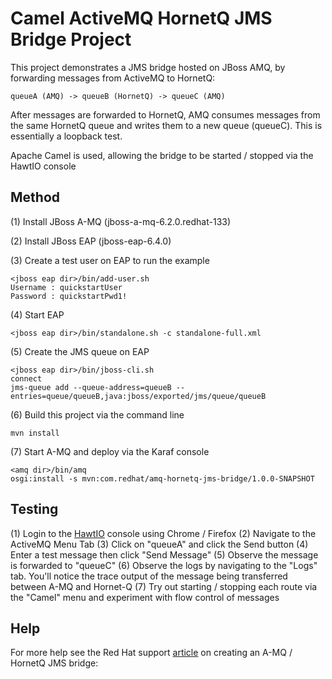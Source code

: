 Camel ActiveMQ HornetQ JMS Bridge Project
=============================

This project demonstrates a JMS bridge hosted on JBoss AMQ, by forwarding messages from ActiveMQ  to HornetQ:

	queueA (AMQ) -> queueB (HornetQ) -> queueC (AMQ)

After messages are forwarded to HornetQ, AMQ consumes messages from the same HornetQ queue and writes them to a new queue (queueC).  This is essentially a loopback test.

Apache Camel is used, allowing the bridge to be started / stopped via the HawtIO console

Method
-------------

(1) Install JBoss A-MQ (jboss-a-mq-6.2.0.redhat-133)

(2) Install JBoss EAP (jboss-eap-6.4.0)

(3) Create a test user on EAP to run the example

	<jboss eap dir>/bin/add-user.sh
	Username : quickstartUser
	Password : quickstartPwd1!

(4) Start EAP
	
	<jboss eap dir>/bin/standalone.sh -c standalone-full.xml
	
(5) Create the JMS queue on EAP

	<jboss eap dir>/bin/jboss-cli.sh
	connect
	jms-queue add --queue-address=queueB --entries=queue/queueB,java:jboss/exported/jms/queue/queueB


(6) Build this project via the command line

    mvn install

(7) Start A-MQ and deploy via the Karaf console

	<amq dir>/bin/amq
    osgi:install -s mvn:com.redhat/amq-hornetq-jms-bridge/1.0.0-SNAPSHOT
    
Testing
-------------

(1) Login to the [HawtIO](http://localhost:8181) console using Chrome / Firefox
(2) Navigate to the ActiveMQ Menu Tab
(3) Click on "queueA" and click the Send button
(4) Enter a test message then click "Send Message"
(5) Observe the message is forwarded to "queueC"
(6) Observe the logs by navigating to the "Logs" tab.  You'll notice the trace output of the message being transferred between A-MQ and Hornet-Q
(7) Try out starting / stopping each route via the "Camel" menu and experiment with flow control of messages

Help
-------------

For more help see the Red Hat support [article](https://access.redhat.com/solutions/739283) on creating an A-MQ / HornetQ JMS bridge:

    
